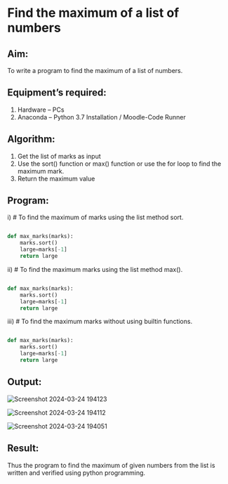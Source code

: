 # Find the maximum of a list of numbers
## Aim:
To write a program to find the maximum of a list of numbers.
## Equipment’s required:
1.	Hardware – PCs
2.	Anaconda – Python 3.7 Installation / Moodle-Code Runner
## Algorithm:
1.	Get the list of marks as input
2.	Use the sort() function or max() function or use the for loop to find the maximum mark.
3.	Return the maximum value
## Program:

i)	# To find the maximum of marks using the list method sort.
```Python

def max_marks(marks):
    marks.sort()
    large=marks[-1]
    return large

```

ii)	# To find the maximum marks using the list method max().
```Python

def max_marks(marks):
    marks.sort()
    large=marks[-1]
    return large

```

iii) # To find the maximum marks without using builtin functions.
```Python

def max_marks(marks):
    marks.sort()
    large=marks[-1]
    return large

```



## Output:
![Screenshot 2024-03-24 194123](https://github.com/Gowtham-jk/FindMaximum/assets/149857834/c56d331b-b854-4cc2-8e5d-b6cace100985)

![Screenshot 2024-03-24 194112](https://github.com/Gowtham-jk/FindMaximum/assets/149857834/eb460923-d814-431b-bee4-e19649598cd9)

![Screenshot 2024-03-24 194051](https://github.com/Gowtham-jk/FindMaximum/assets/149857834/07ebb68c-3f12-45f7-85a3-24787c98db28)

## Result:
Thus the program to find the maximum of given numbers from the list is written and verified using python programming.
